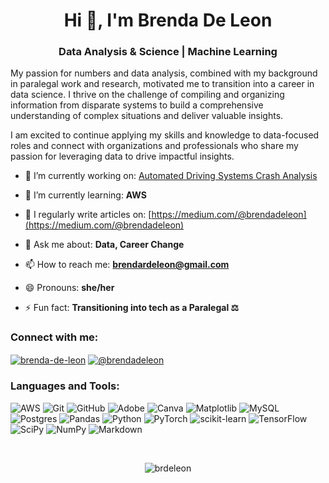 <h1 align="center">Hi 👋, I'm Brenda De Leon</h1>
<h3 align="center"> Data Analysis & Science | Machine Learning </h3>

My passion for numbers and data analysis, combined with my background in paralegal work and research, motivated me to transition into a career in data science. I thrive on the challenge of compiling and organizing information from disparate systems to build a comprehensive understanding of complex situations and deliver valuable insights.

I am excited to continue applying my skills and knowledge to data-focused roles and connect with organizations and professionals who share my passion for leveraging data to drive impactful insights.

- 🔭 I’m currently working on: [Automated Driving Systems Crash Analysis](https://github.com/brdeleon/Automated_Driving_Systems_crash_analysis/blob/main/ads_crash_analysis.ipynb)

- 🌱 I’m currently learning: **AWS**

- 📝 I regularly write articles on: [https://medium.com/@brendadeleon](https://medium.com/@brendadeleon)

- 💬 Ask me about: **Data, Career Change**

- 📫 How to reach me: **brendardeleon@gmail.com**

- 😄 Pronouns: **she/her**

- ⚡ Fun fact: **Transitioning into tech as a Paralegal ⚖️**

<h3 align="left">Connect with me:</h3>
<p align="left">
<a href="https://linkedin.com/in/brenda-de-leon" target="blank"><img align="center" src="https://img.shields.io/badge/linkedin-%230077B5.svg?style=for-the-badge&logo=linkedin&logoColor=white" alt="brenda-de-leon" /></a>
<a href="https://medium.com/@brendadeleon" target="blank"><img align="center" src="https://img.shields.io/badge/Medium-12100E?style=for-the-badge&logo=medium&logoColor=white" alt="@brendadeleon" /></a>
</p>

<h3 align="left">Languages and Tools:</h3>
<p align="left"> 
  
![AWS](https://img.shields.io/badge/AWS-%23FF9900.svg?style=for-the-badge&logo=amazon-aws&logoColor=white) ![Git](https://img.shields.io/badge/git-%23F05033.svg?style=for-the-badge&logo=git&logoColor=white) ![GitHub](https://img.shields.io/badge/github-%23121011.svg?style=for-the-badge&logo=github&logoColor=white) ![Adobe](https://img.shields.io/badge/adobe-%23FF0000.svg?style=for-the-badge&logo=adobe&logoColor=white) ![Canva](https://img.shields.io/badge/Canva-%2300C4CC.svg?style=for-the-badge&logo=Canva&logoColor=white) ![Matplotlib](https://img.shields.io/badge/Matplotlib-%23ffffff.svg?style=for-the-badge&logo=Matplotlib&logoColor=black) ![MySQL](https://img.shields.io/badge/mysql-%2300f.svg?style=for-the-badge&logo=mysql&logoColor=white) ![Postgres](https://img.shields.io/badge/postgres-%23316192.svg?style=for-the-badge&logo=postgresql&logoColor=white) 	![Pandas](https://img.shields.io/badge/pandas-%23150458.svg?style=for-the-badge&logo=pandas&logoColor=white) ![Python](https://img.shields.io/badge/python-3670A0?style=for-the-badge&logo=python&logoColor=ffdd54) ![PyTorch](https://img.shields.io/badge/PyTorch-%23EE4C2C.svg?style=for-the-badge&logo=PyTorch&logoColor=white) ![scikit-learn](https://img.shields.io/badge/scikit--learn-%23F7931E.svg?style=for-the-badge&logo=scikit-learn&logoColor=white) ![TensorFlow](https://img.shields.io/badge/TensorFlow-%23FF6F00.svg?style=for-the-badge&logo=TensorFlow&logoColor=white) ![SciPy](https://img.shields.io/badge/SciPy-%230C55A5.svg?style=for-the-badge&logo=scipy&logoColor=%white) ![NumPy](https://img.shields.io/badge/numpy-%23013243.svg?style=for-the-badge&logo=numpy&logoColor=white) ![Markdown](https://img.shields.io/badge/markdown-%23000000.svg?style=for-the-badge&logo=markdown&logoColor=white) </a>
</p>
 
</br>

<p align="center"><img align="center" src="https://github-readme-streak-stats.herokuapp.com/?user=brdeleon&" alt="brdeleon" /></p>



<!--
**brdeleon/brdeleon** is a ✨ _special_ ✨ repository because its `README.md` (this file) appears on your GitHub profile.

Here are some ideas to get you started:

- 🔭 I’m currently working on ...
- 🌱 I’m currently learning ...
- 👯 I’m looking to collaborate on ...
- 🤔 I’m looking for help with ...
- 💬 Ask me about ...
- 📫 How to reach me: ...
- 😄 Pronouns: ...
- ⚡ Fun fact: ...
-->
